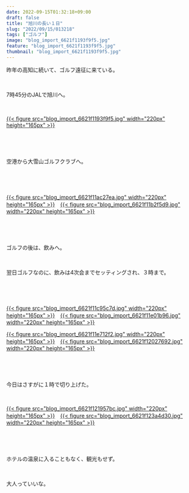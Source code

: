 ```yaml
---
date: 2022-09-15T01:32:18+09:00
draft: false
title: "旭川の長い１日"
slug: "2022/09/15/013218"
tags: ["ゴルフ"]
image: "blog_import_6621f1193f9f5.jpg"
feature: "blog_import_6621f1193f9f5.jpg"
thumbnail: "blog_import_6621f1193f9f5.jpg"
---
```

<p>昨年の高知に続いて、ゴルフ遠征に来ている。</p><p> </p><p>7時45分のJALで旭川へ。</p><p> </p><p><a href="blog_import_6621f1193f9f5.jpg">{{< figure src="blog_import_6621f1193f9f5.jpg" width="220px" height="165px" >}}</a></p><p> </p><p> </p><p>空港から大雪山ゴルフクラブへ。</p><p> </p><p> </p><p><a href="blog_import_6621f11ac27ea.jpg">{{< figure src="blog_import_6621f11ac27ea.jpg" width="220px" height="165px" >}}</a>　<a href="blog_import_6621f11b2f5d9.jpg">{{< figure src="blog_import_6621f11b2f5d9.jpg" width="220px" height="165px" >}}</a></p><p> </p><p> </p><p>ゴルフの後は、飲みへ。</p><p> </p><p>翌日ゴルフなのに、飲みは4次会までセッティングされ、３時まで。</p><p> </p><p> </p><p><a href="blog_import_6621f11c95c7d.jpg">{{< figure src="blog_import_6621f11c95c7d.jpg" width="220px" height="165px" >}}</a>　<a href="blog_import_6621f11e01b96.jpg">{{< figure src="blog_import_6621f11e01b96.jpg" width="220px" height="165px" >}}</a></p><p><a href="blog_import_6621f11e712f2.jpg">{{< figure src="blog_import_6621f11e712f2.jpg" width="220px" height="165px" >}}</a>　<a href="blog_import_6621f12027692.jpg">{{< figure src="blog_import_6621f12027692.jpg" width="220px" height="165px" >}}</a></p><p> </p><p> </p><p>今日はさすがに１時で切り上げた。</p><p> </p><p><a href="blog_import_6621f121957bc.jpg">{{< figure src="blog_import_6621f121957bc.jpg" width="220px" height="165px" >}}</a>　<a href="blog_import_6621f123a4d30.jpg">{{< figure src="blog_import_6621f123a4d30.jpg" width="220px" height="165px" >}}</a></p><p> </p><p> </p><p>ホテルの温泉に入ることもなく、観光もせず。</p><p> </p><p>大人っていいな。</p><p> </p><p> </p><p> </p>

